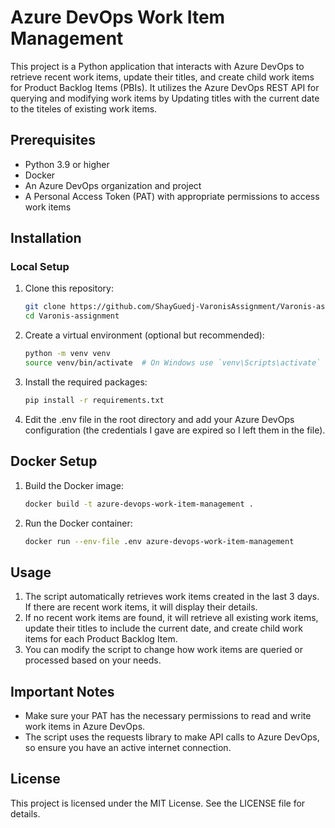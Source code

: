 # Azure DevOps Work Item Management

This project is a Python application that interacts with Azure DevOps to retrieve recent work items, update their titles, and create child work items for Product Backlog Items (PBIs). It utilizes the Azure DevOps REST API for querying and modifying work items by Updating titles with the current date to the titeles of existing work items.

## Prerequisites

- Python 3.9 or higher
- Docker
- An Azure DevOps organization and project
- A Personal Access Token (PAT) with appropriate permissions to access work items

## Installation

### Local Setup

1. Clone this repository:
   ```bash
   git clone https://github.com/ShayGuedj-VaronisAssignment/Varonis-assignment.git
   cd Varonis-assignment
   ```
2. Create a virtual environment (optional but recommended):
   ``` bash
   python -m venv venv
   source venv/bin/activate  # On Windows use `venv\Scripts\activate`
   ```
3. Install the required packages:
   ``` bash
   pip install -r requirements.txt
   ```
4. Edit the .env file in the root directory and add your Azure DevOps configuration (the credentials I gave are expired so I left them in the file).

## Docker Setup

1. Build the Docker image:
   ``` bash
   docker build -t azure-devops-work-item-management .
   ```
2. Run the Docker container:
   ``` bash
   docker run --env-file .env azure-devops-work-item-management
   ```

## Usage

1. The script automatically retrieves work items created in the last 3 days. If there are recent work items, it will display their details.
2. If no recent work items are found, it will retrieve all existing work items, update their titles to include the current date, and create child work items for each Product Backlog Item.
3. You can modify the script to change how work items are queried or processed based on your needs.

## Important Notes

* Make sure your PAT has the necessary permissions to read and write work items in Azure DevOps.
* The script uses the requests library to make API calls to Azure DevOps, so ensure you have an active internet connection.

## License

This project is licensed under the MIT License. See the LICENSE file for details.





